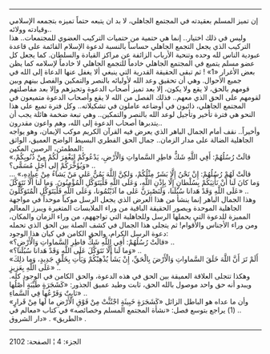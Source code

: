 ------------------------------------------------------------------------

إن تميز المسلم بعقيدته في المجتمع الجاهلي، لا بد ان يتبعه حتماً تميزه
بتجمعه الإسلامي وقيادته وولائه..  
وليس في ذلك اختيار.. إنما هي حتمية من حتميات التركيب العضوي للمجتمعات..
هذا التركيب الذي يجعل التجمع الجاهلي حساساً بالنسبة لدعوة الإسلام القائمة
على قاعدة عبودية الناس لله وحده وتنحية الأرباب الزائفة عن مراكز القيادة
والسلطان. كما يجعل كل عضو مسلم يتميع في المجتمع الجاهلي خادماً للتجمع
الجاهلي لا خادماً لإسلامه كما يظن بعض الأغرار «1» ! ثم تبقى الحقيقة
القدرية التي ينبغي ألا يغفل عنها الدعاة إلى الله في جميع الأحوال. وهي أن
تحقيق وعد الله لأوليائه بالنصر والتمكين والفصل بينهم وبين قومهم بالحق،
لا يقع ولا يكون، إلا بعد تميز أصحاب الدعوة وتحيزهم وإلا بعد مفاصلتهم
لقومهم على الحق الذي معهم.. فذلك الفصل من الله لا يقع وأصحاب الدعوة
متميعون في المجتمع الجاهلي، ذائبون في أوضاعه عاملون في تشكيلاته.. وكل
فترة تميع على هذا النحو هي فترة تأخير وتأجيل لوعد الله بالنصر والتمكين..
وهي تبعة ضخمة هائلة يجب أن يتدبرها أصحاب الدعوة إلى الله، وهم واعون
مقدرون..  
وأخيراً.. نقف أمام الجمال الباهر الذي يعرض فيه القرآن الكريم موكب
الإيمان، وهو يواجه الجاهلية الضالة على مدار الزمان.. جمال الحق الفطري
البسيط الواضح العميق، الواثق المطمئن، الرصين المكين:  
«قالَتْ رُسُلُهُمْ: أَفِي اللَّهِ شَكٌّ فاطِرِ السَّماواتِ وَالْأَرْضِ، يَدْعُوكُمْ لِيَغْفِرَ لَكُمْ مِنْ
ذُنُوبِكُمْ، وَيُؤَخِّرَكُمْ إِلى أَجَلٍ مُسَمًّى؟» ..  
... «قالَتْ لَهُمْ رُسُلُهُمْ: إِنْ نَحْنُ إِلَّا بَشَرٌ مِثْلُكُمْ، وَلكِنَّ اللَّهَ يَمُنُّ عَلى مَنْ يَشاءُ مِنْ
عِبادِهِ، وَما كانَ لَنا أَنْ نَأْتِيَكُمْ بِسُلْطانٍ إِلَّا بِإِذْنِ اللَّهِ، وَعَلَى اللَّهِ فَلْيَتَوَكَّلِ
الْمُؤْمِنُونَ. وَما لَنا أَلَّا نَتَوَكَّلَ عَلَى اللَّهِ وَقَدْ هَدانا سُبُلَنا، وَلَنَصْبِرَنَّ عَلى ما
آذَيْتُمُونا، وَعَلَى اللَّهِ فَلْيَتَوَكَّلِ الْمُتَوَكِّلُونَ» ..  
وهذا الجمال الباهر إنما ينشأ من هذا العرض الذي يجعل الرسل موكباً موحداً في
مواجهة الجاهلية الموحدة ويصور الحقيقة الباقية من وراء الملابسات المتغيرة
ويبرز المعالم المميزة للدعوة التي يحملها الرسل وللجاهلية التي تواجههم،
من وراء الزمان والمكان، ومن وراء الأجناس والأقوام! ثم يتجلى هذا الجمال
في كشف الصلة بين الحق الذي تحمله دعوة الرسل الكرام، والحق الكامن في كيان
هذا الوجود:  
«قالَتْ رُسُلُهُمْ: أَفِي اللَّهِ شَكٌّ فاطِرِ السَّماواتِ وَالْأَرْضِ؟» ..  
«وَما لَنا أَلَّا نَتَوَكَّلَ عَلَى اللَّهِ وَقَدْ هَدانا سُبُلَنا؟» ..  
«أَلَمْ تَرَ أَنَّ اللَّهَ خَلَقَ السَّماواتِ وَالْأَرْضَ بِالْحَقِّ، إِنْ يَشَأْ يُذْهِبْكُمْ وَيَأْتِ بِخَلْقٍ جَدِيدٍ،
وَما ذلِكَ عَلَى اللَّهِ بِعَزِيزٍ» ..  
وهكذا تتجلى العلاقة العميقة بين الحق في هذه الدعوة، والحق الكامن في
الوجود كله. ويبدو أنه حق واحد موصول بالله الحق، ثابت وطيد عميق الجذور:
«كَشَجَرَةٍ طَيِّبَةٍ أَصْلُها ثابِتٌ وَفَرْعُها فِي السَّماءِ» ..  
وأن ما عداه هو الباطل الزائل «كَشَجَرَةٍ خَبِيثَةٍ اجْتُثَّتْ مِنْ فَوْقِ الْأَرْضِ ما لَها مِنْ
قَرارٍ» .. (1) يراجع بتوسع فصل: «نشأة المجتمع المسلم وخصائصه» في كتاب
«معالم في الطريق» . «دار الشروق» .

------------------------------------------------------------------------

الجزء: 4 ¦ الصفحة: 2102
